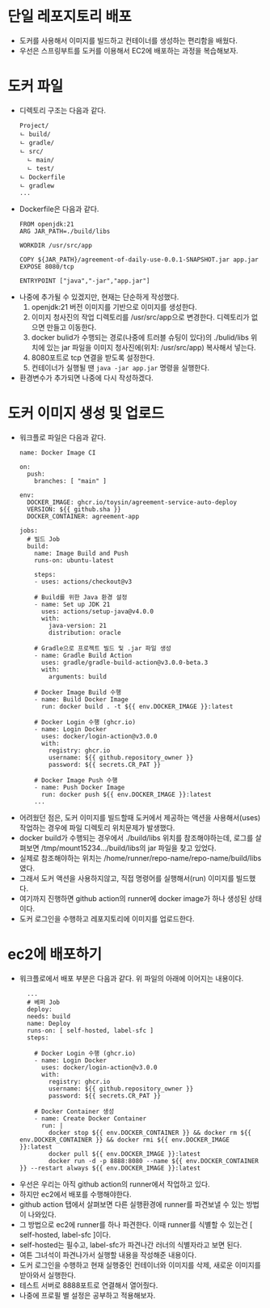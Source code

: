 # 단일 레포지토리 배포
- 도커를 사용해서 이미지를 빌드하고 컨테이너를 생성하는 편리함을 배웠다.
- 우선은 스프링부트를 도커를 이용해서 EC2에 배포하는 과정을 복습해보자.

# 도커 파일
- 디렉토리 구조는 다음과 같다.
  ```
  Project/
  ㄴ build/
  ㄴ gradle/
  ㄴ src/
    ㄴ main/
    ㄴ test/
  ㄴ Dockerfile
  ㄴ gradlew
  ...
  ```
- Dockerfile은 다음과 같다.
  ```
  FROM openjdk:21
  ARG JAR_PATH=./build/libs
  
  WORKDIR /usr/src/app
  
  COPY ${JAR_PATH}/agreement-of-daily-use-0.0.1-SNAPSHOT.jar app.jar
  EXPOSE 8080/tcp
  
  ENTRYPOINT ["java","-jar","app.jar"]
  ```
- 나중에 추가될 수 있겠지만, 현재는 단순하게 작성했다.
  1. openjdk:21 버전 이미지를 기반으로 이미지를 생성한다.
  2. 이미지 청사진의 작업 디렉토리를 /usr/src/app으로 변경한다. 디렉토리가 없으면 만들고 이동한다.
  3. docker bulid가 수행되는 경로(나중에 트러블 슈팅이 있다)의 ./bulid/libs 위치에 있는 jar 파일을 이미지 청사진에(위치: /usr/src/app) 복사해서 넣는다.
  4. 8080포트로 tcp 연결을 받도록 설정한다.
  5. 컨테이너가 실행될 땐 `java -jar app.jar` 명령을 실행한다.
- 환경변수가 추가되면 나중에 다시 작성하겠다. 

# 도커 이미지 생성 및 업로드
- 워크플로 파일은 다음과 같다.
  ```
  name: Docker Image CI

  on:
    push:
      branches: [ "main" ]
  
  env:
    DOCKER_IMAGE: ghcr.io/toysin/agreement-service-auto-deploy
    VERSION: ${{ github.sha }}
    DOCKER_CONTAINER: agreement-app
  
  jobs:
    # 빌드 Job
    build:
      name: Image Build and Push
      runs-on: ubuntu-latest
  
      steps:
      - uses: actions/checkout@v3
  
      # Build를 위한 Java 환경 설정
      - name: Set up JDK 21
        uses: actions/setup-java@v4.0.0
        with:
          java-version: 21
          distribution: oracle
  
      # Gradle으로 프로젝트 빌드 및 .jar 파일 생성
      - name: Gradle Build Action
        uses: gradle/gradle-build-action@v3.0.0-beta.3
        with:
          arguments: build
          
      # Docker Image Build 수행
      - name: Build Docker Image
        run: docker build . -t ${{ env.DOCKER_IMAGE }}:latest
  
      # Docker Login 수행 (ghcr.io)
      - name: Login Docker
        uses: docker/login-action@v3.0.0
        with:
          registry: ghcr.io
          username: ${{ github.repository_owner }}
          password: ${{ secrets.CR_PAT }}
      
      # Docker Image Push 수행
      - name: Push Docker Image
        run: docker push ${{ env.DOCKER_IMAGE }}:latest
      ...
  ```
- 어려웠던 점은, 도커 이미지를 빌드할때 도커에서 제공하는 액션을 사용해서(uses) 작업하는 경우에 파일 디렉토리 위치문제가 발생했다.
- docker build가 수행되는 경우에서 ./build/libs 위치를 참조해야하는데, 로그를 살펴보면 /tmp/mount15234.../build/libs의 jar 파일을 찾고 있었다.
- 실제로 참조해야하는 위치는 /home/runner/repo-name/repo-name/build/libs였다.
- 그래서 도커 액션을 사용하지않고, 직접 명령어를 실행해서(run) 이미지를 빌드했다.
- 여기까지 진행하면 github action의 runner에 docker image가 하나 생성된 상태이다.
- 도커 로그인을 수행하고 레포지토리에 이미지를 업로드한다.

# ec2에 배포하기
- 워크플로에서 배포 부분은 다음과 같다. 위 파일의 아래에 이어지는 내용이다.
  ```
    ...
    # 베퍼 Job
    deploy:
    needs: build
    name: Deploy
    runs-on: [ self-hosted, label-sfc ]
    steps:
  
      # Docker Login 수행 (ghcr.io)
      - name: Login Docker
        uses: docker/login-action@v3.0.0
        with:
          registry: ghcr.io
          username: ${{ github.repository_owner }}
          password: ${{ secrets.CR_PAT }}
  
      # Docker Container 생성
      - name: Create Docker Container
        run: |
          docker stop ${{ env.DOCKER_CONTAINER }} && docker rm ${{ env.DOCKER_CONTAINER }} && docker rmi ${{ env.DOCKER_IMAGE }}:latest
          docker pull ${{ env.DOCKER_IMAGE }}:latest
          docker run -d -p 8888:8080 --name ${{ env.DOCKER_CONTAINER }} --restart always ${{ env.DOCKER_IMAGE }}:latest
  ```
- 우선은 우리는 아직 github action의 runner에서 작업하고 있다.
- 하지만 ec2에서 배포를 수행해야한다.
- github action 탭에서 살펴보면 다른 실행환경에 runner를 파견보낼 수 있는 방법이 나와있다.
- 그 방법으로 ec2에 runner를 하나 파견한다. 이때 runner를 식별할 수 있는건 [ self-hosted, label-sfc ]이다.
- self-hosted는 필수고, label-sfc가 파견나간 러너의 식별자라고 보면 된다.
- 여튼 그녀석이 파견나가서 실행할 내용을 작성해준 내용이다.
- 도커 로그인을 수행하고 현재 실행중인 컨테이너와 이미지를 삭제, 새로운 이미지를 받아와서 실행한다.
- 테스트 서버로 8888포트로 연결해서 열어줬다.
- 나중에 프로필 별 설정은 공부하고 적용해보자.
